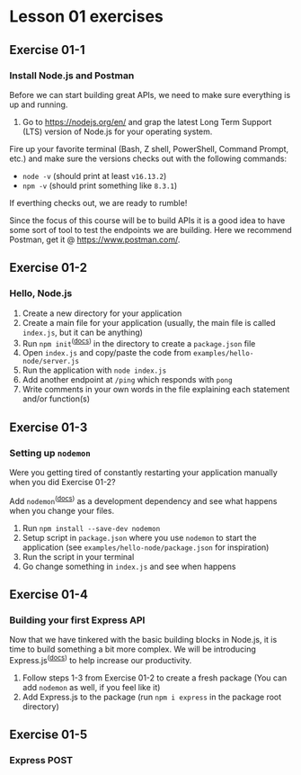 # Lesson 01 exercises
## Exercise 01-1 
### Install Node.js and Postman
Before we can start building great APIs, we need to make sure everything is up and running.

1. Go to https://nodejs.org/en/ and grap the latest Long Term Support (LTS) version of Node.js for your operating system.

Fire up your favorite terminal (Bash, Z shell, PowerShell, Command Prompt, etc.) and make sure the versions checks out with the following commands:

- `node -v` (should print at least `v16.13.2`)
- `npm -v` (should print something like `8.3.1`)

If everthing checks out, we are ready to rumble!

Since the focus of this course will be to build APIs it is a good idea to have some sort of tool to test the endpoints we are building. Here we recommend Postman, get it @ https://www.postman.com/.

## Exercise 01-2
### Hello, Node.js

1. Create a new directory for your application
2. Create a main file for your application (usually, the main file is called `index.js`, but it can be anything)
3. Run `npm init`<sup>(<a href="https://docs.npmjs.com/cli/v8/commands/npm-init">docs</a>)</sup> in the directory to create a `package.json` file
4. Open `index.js` and copy/paste the code from `examples/hello-node/server.js`
5. Run the application with `node index.js`
6. Add another endpoint at `/ping` which responds with `pong`
7. Write comments in your own words in the file explaining each statement and/or function(s)

## Exercise 01-3
### Setting up `nodemon`
Were you getting tired of constantly restarting your application manually when you did Exercise 01-2?

Add `nodemon`<sup>(<a href="https://github.com/remy/nodemon">docs</a>)</sup> as a development dependency and see what happens when you change your files.

1. Run `npm install --save-dev nodemon`
2. Setup script in `package.json` where you use `nodemon` to start the application (see `examples/hello-node/package.json` for inspiration)
3. Run the script in your terminal 
4. Go change something in `index.js` and see when happens

## Exercise 01-4
### Building your first Express API
Now that we have tinkered with the basic building blocks in Node.js, it is time to build something a bit more complex. We will be introducing Express.js<sup>(<a href="http://expressjs.com/">docs</a>)</sup> to help increase our productivity.

1. Follow steps 1-3 from Exercise 01-2 to create a fresh package (You can add `nodemon` as well, if you feel like it)
2. Add Express.js to the package (run `npm i express` in the package root directory)

## Exercise 01-5
### Express POST

